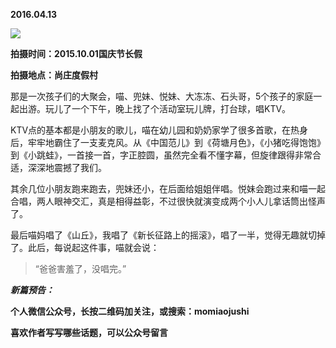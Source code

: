 
          
            
**2016.04.13**



![](//upload-images.jianshu.io/upload_images/51001-68fcfc3da387386e.jpg)




**拍摄时间：2015.10.01国庆节长假**

**拍摄地点：尚庄度假村**

那是一次孩子们的大聚会，喵、兜妹、悦妹、大冻冻、石头哥，5个孩子的家庭一起出游。玩儿了一个下午，晚上找了个活动室玩儿牌，打台球，唱KTV。

KTV点的基本都是小朋友的歌儿，喵在幼儿园和奶奶家学了很多首歌，在热身后，牢牢地霸住了一支麦克风。从《中国范儿》到《荷塘月色》，《小猪吃得饱饱》到《小跳蛙》，一首接一首，字正腔圆，虽然完全看不懂字幕，但旋律跟得非常合适，深深地震撼了我们。

其余几位小朋友跑来跑去，兜妹还小，在后面给姐姐伴唱。悦妹会跑过来和喵一起合唱，两人眼神交汇，真是相得益彰，不过很快就演变成两个小人儿拿话筒出怪声了。

最后喵妈唱了《山丘》，我唱了《新长征路上的摇滚》，唱了一半，觉得无趣就切掉了。此后，每说起这件事，喵就会说：
>“爸爸害羞了，没唱完。”




***新篇预告：***


**个人微信公众号，长按二维码加关注，或搜索：momiaojushi**

**喜欢作者写写哪些话题，可以公众号留言**




          
        